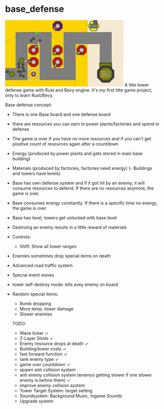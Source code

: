 # base_defense

![Base Defense Demo](assets/demo-animation.gif)
A litte tower defense game with Rust and Bevy engine. It's my first litte game project, only to learn Rust/Bevy.

Base defense concept:

- There is one Base board and one defense board
- there are resources you can earn in power plants/factories and spend in defense
- The game is over if you have no more resources and if you can't get positive count of resources again after a countdown
- Energy (produced by power plants and gets stored in main base building)
- Materials (produced by factories, factories need energy)
  (- Buildings and towers have levels)
- Base has own defense system and if it got hit by an enemy, it will consume resources to defend. If there are no resources anymore, the game is over.
- Base consumes energy constantly. If there is a specific time no energy, the game is over
- Base has level, towers get unlocked with base level
- Destroing an enemy results in a little reward of materials
- Controls:
  - Shift: Show all tower ranges
- Enemies sometimes drop special items on death
- Advanced road traffic system
- Special event waves
- tower self-destroy mode: kills evey enemy on board
- Random special items:

  - Bomb dropping
  - More temp. tower damage
  - Slower enemies

  TODO:

  - Wave ticker ✓
  - Z-Layer Shots ✓
  - Enemy resource drops at death ✓
  - Building/tower costs ✓
  - fast forward function ✓
  - tank enemy type ✓
  - game over countdown ✓
  - spawn anti collision system
  - anti enemy collision system (enemys getting slower if one slower enemy is before them) ✓
  - improve enemy collision system
  - Tower Target System: target setting
  - Soundsystem: Background Music, Ingame Sounds
  - Upgrade system
